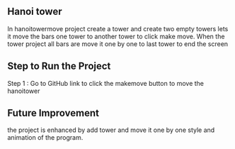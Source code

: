 ## Hanoi tower
In hanoitowermove project create a tower and create two empty towers lets it move the bars one tower to another tower to click make move. When the tower project all bars are move it one by one to last tower to end the screen

## Step to Run the Project

Step 1 : Go to GitHub link to click the makemove button to move the hanoitower

## Future Improvement

the project is enhanced by add tower and move it one by one style and animation of the program.

